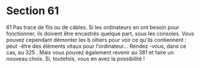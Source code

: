 # Section 61

61
Pas trace de fils ou de câbles. Si les ordinateurs en ont besoin
pour fonctionner, ils doivent être encastrés quelque part, sous les
consoles. Vous pouvez cependant démonter les b oîtiers pour voir
ce qu'ils contiennent : peut -être des éléments vitaux pour
l'ordinateur... Rendez -vous, dans ce cas, au 325 . Mais vous
pouvez également revenir au 381 et faire un nouveau choix. Si,
toutefois, vous en avez la possibilité !